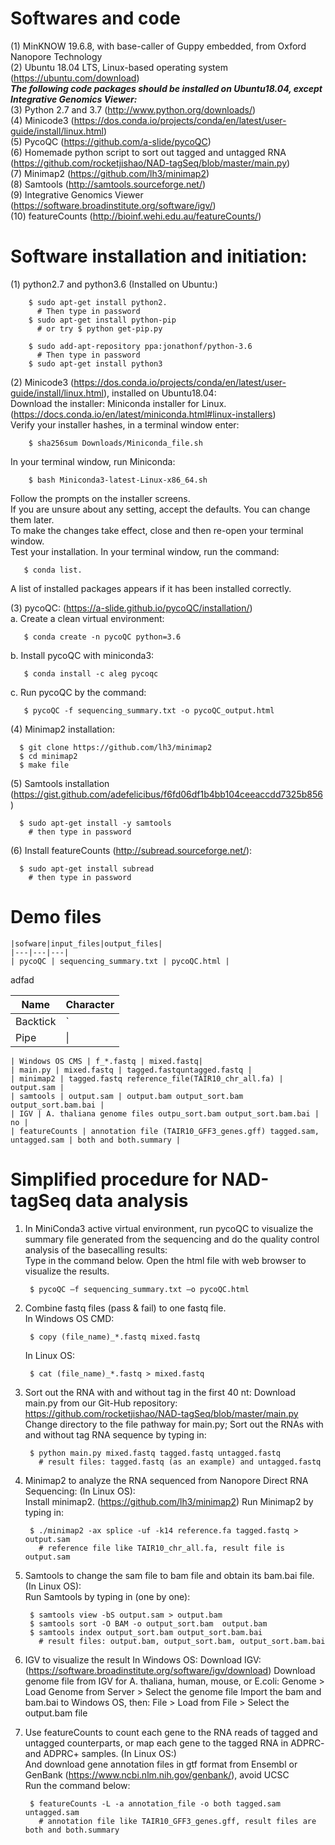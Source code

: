 # Softwares and code
 (1) MinKNOW 19.6.8, with base-caller of Guppy embedded, from Oxford Nanopore Technology  
 (2) Ubuntu 18.04 LTS, Linux-based operating system (https://ubuntu.com/download)  
***The following code packages should be installed on Ubuntu18.04, except Integrative Genomics Viewer:***  
(3) Python 2.7 and 3.7 (http://www.python.org/downloads/)  
(4) Minicode3 (https://dos.conda.io/projects/conda/en/latest/user-guide/install/linux.html)             
(5) PycoQC (https://github.com/a-slide/pycoQC)  
(6) Homemade python script to sort out tagged and untagged RNA  (https://github.com/rocketjishao/NAD-tagSeq/blob/master/main.py)  
(7) Minimap2 (https://github.com/lh3/minimap2)  
(8) Samtools (http://samtools.sourceforge.net/)  
(9) Integrative Genomics Viewer (https://software.broadinstitute.org/software/igv/)  
(10) featureCounts (http://bioinf.wehi.edu.au/featureCounts/)  

# Software installation and initiation:
(1) python2.7 and python3.6 (Installed on Ubuntu:)
    
        $ sudo apt-get install python2.
          # Then type in password
        $ sudo apt-get install python-pip 
          # or try $ python get-pip.py

        $ sudo add-apt-repository ppa:jonathonf/python-3.6
          # Then type in password
        $ sudo apt-get install python3

(2) Minicode3 (https://dos.conda.io/projects/conda/en/latest/user-guide/install/linux.html), installed on Ubuntu18.04:  
    Download the installer: Miniconda installer for Linux.(https://docs.conda.io/en/latest/miniconda.html#linux-installers)  
    Verify your installer hashes, in a terminal window enter:  
        
        $ sha256sum Downloads/Miniconda_file.sh
   In your terminal window, run Miniconda:  
        
        $ bash Miniconda3-latest-Linux-x86_64.sh
   Follow the prompts on the installer screens.  
   If you are unsure about any setting, accept the defaults. You can change them later.  
   To make the changes take effect, close and then re-open your terminal window.  
   Test your installation. In your terminal window, run the command:
   
       $ conda list. 
   A list of installed packages appears if it has been installed correctly.  

(3) pycoQC: (https://a-slide.github.io/pycoQC/installation/)  
a. Create a clean virtual environment:  

       $ conda create -n pycoQC python=3.6

b. Install pycoQC with miniconda3:  

       $ conda install -c aleg pycoqc

c. Run pycoQC by the command:  

       $ pycoQC -f sequencing_summary.txt -o pycoQC_output.html

(4) Minimap2 installation:    
    
      $ git clone https://github.com/lh3/minimap2
      $ cd minimap2 
      $ make file
(5) Samtools installation (https://gist.github.com/adefelicibus/f6fd06df1b4bb104ceeaccdd7325b856)
      
      $ sudo apt-get install -y samtools
        # then type in password
(6) Install featureCounts (http://subread.sourceforge.net/):  
    
      $ sudo apt-get install subread 
        # then type in password

# Demo files			
       
    |sofware|input_files|output_files|  
    |---|---|---|  
    | pycoQC | sequencing_summary.txt | pycoQC.html |  
    
    
adfad



| Name     | Character |
| ---      | ---       |
| Backtick | `         |
| Pipe     | \|        |
    
    | Windows OS CMS | f_*.fastq | mixed.fastq|  
    | main.py | mixed.fastq | tagged.fastquntagged.fastq |  
    | minimap2 | tagged.fastq reference_file(TAIR10_chr_all.fa) | output.sam |  
    | samtools | output.sam | output.bam output_sort.bam output_sort.bam.bai |  
    | IGV | A. thaliana genome files outpu_sort.bam output_sort.bam.bai | no |  
    | featureCounts | annotation file (TAIR10_GFF3_genes.gff) tagged.sam, untagged.sam | both and both.summary |  

# Simplified procedure for NAD-tagSeq data analysis

1. In MiniConda3 active virtual environment, run pycoQC to visualize the summary file generated from the sequencing and do the quality control analysis of the basecalling results:  
Type in the command below. Open the html file with web browser to visualize the results.   
    
        $ pycoQC –f sequencing_summary.txt –o pycoQC.html

2. Combine fastq files (pass & fail) to one fastq file.  
    In Windows OS CMD:  
    
        $ copy (file_name)_*.fastq mixed.fastq
    In Linux OS: 
    
        $ cat (file_name)_*.fastq > mixed.fastq

3. Sort out the RNA with and without tag in the first 40 nt:
   Download main.py from our Git-Hub repository: https://github.com/rocketjishao/NAD-tagSeq/blob/master/main.py  
   Change directory to the file pathway for main.py; 
   Sort out the RNAs with and without tag RNA sequence by typing in:
        
        $ python main.py mixed.fastq tagged.fastq untagged.fastq
          # result files: tagged.fastq (as an example) and untagged.fastq
        
4. Minimap2 to analyze the RNA sequenced from Nanopore Direct RNA Sequencing: (In Linux OS):  
    Install minimap2. (https://github.com/lh3/minimap2)
    Run Minimap2 by typing in:
        
        $ ./minimap2 -ax splice -uf -k14 reference.fa tagged.fastq > output.sam
          # reference file like TAIR10_chr_all.fa, result file is output.sam

5. Samtools to change the sam file to bam file and obtain its bam.bai file. (In Linux OS):  
    Run Samtools by typing in (one by one):
    
        $ samtools view -bS output.sam > output.bam 
        $ samtools sort -O BAM -o output_sort.bam  output.bam
        $ samtools index output_sort.bam output_sort.bam.bai
          # result files: output.bam, output_sort.bam, output_sort.bam.bai

6. IGV to visualize the result
In Windows OS:
    Download IGV: (https://software.broadinstitute.org/software/igv/download)
    Download genome file from IGV for A. thaliana, human, mouse, or E.coli: Genome > Load Genome from Server > Select the genome file
    Import the bam and bam.bai to Windows OS, then: File > Load from File > Select the output.bam file
  
7. Use featureCounts to count each gene to the RNA reads of tagged and untagged counterparts, or map each gene to the tagged RNA in ADPRC- and ADPRC+ samples. (In Linux OS:)  
   And download gene annotation files in gtf format from Ensembl or GenBank (https://www.ncbi.nlm.nih.gov/genbank/), avoid UCSC  
   Run the command below:  
        
        $ featureCounts -L -a annotation_file -o both tagged.sam untagged.sam
          # annotation file like TAIR10_GFF3_genes.gff, result files are both and both.summary
